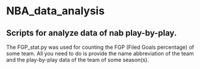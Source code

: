 NBA_data_analysis
=================

Scripts for analyze data of nab play-by-play.
------------------
The FGP_stat.py was used for counting the FGP (Filed Goals percentage) of some team.
All you need to do is provide the name abbreviation of the team and the play-by-play data of the team of some season(s).
